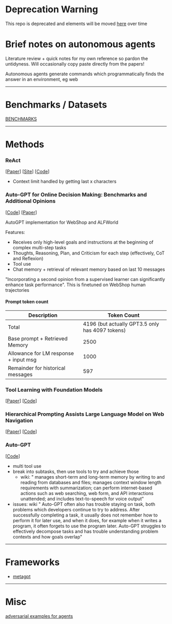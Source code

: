 # Deprecation Warning
This repo is deprecated and elements will be moved [here](https://github.com/nicholaschenai/agi-potential-notes) over time
# Brief notes on autonomous agents
Literature review + quick notes for my own reference so pardon the untidyness. Will occasionally copy paste directly from the papers!

Autonomous agents generate commands which programmatically finds the answer in an environment, eg web

---
# Benchmarks / Datasets

[BENCHMARKS](BENCHMARKS.md)

------

# Methods

### ReAct
[[Paper](https://arxiv.org/abs/2210.03629)]
[[Site](https://react-lm.github.io/)]
[[Code](https://github.com/ysymyth/ReAct)]
- Context limit handled by getting last x characters 

### Auto-GPT for Online Decision Making: Benchmarks and Additional Opinions
[[Code](https://github.com/younghuman/LLMAgent)]
[[Paper](https://arxiv.org/abs/2306.02224)]

AutoGPT implementation for WebShop and ALFWorld

Features:
- Receives only high-level goals and instructions at the beginning of complex multi-step tasks
- Thoughts, Reasoning, Plan, and Criticism for each step (effectively, CoT and Reflexion)
- Tool use
- Chat memory + retrieval of relevant memory based on last 10 messages

"Incorporating a second opinion from a supervised learner can significantly enhance task performance". This is finetuned on WebShop human trajectories

#### Prompt token count

| Description | Token Count |
| ------------- | ------------- |
| Total   | 4196 (but actually GPT3.5 only has 4097 tokens)  |
| Base prompt + Retrieved Memory  | 2500  |
| Allowance for LM response + input msg  | 1000  |
| Remainder for historical messages | 597  |

### Tool Learning with Foundation Models
[[Paper](https://arxiv.org/abs/2304.08354)]
[[Code](https://github.com/OpenBMB/BMTools)]


### Hierarchical Prompting Assists Large Language Model on Web Navigation 
[[Paper](https://arxiv.org/abs/2305.14257)]
[[Code](https://github.com/robert1003/ash-prompting)]


### Auto-GPT
[[Code](https://github.com/Significant-Gravitas/AutoGPT)]

- multi tool use
- break into subtasks, then use tools to try and achieve those
    - wiki: " manages short-term and long-term memory by writing to and reading from databases and files; manages context window length requirements with summarization; can perform internet-based actions such as web searching, web form, and API interactions unattended; and includes text-to-speech for voice output"
- issues: wiki " Auto-GPT often also has trouble staying on task, both problems which developers continue to try to address. After successfully completing a task, it usually does not remember how to perform it for later use, and when it does, for example when it writes a program, it often forgets to use the program later. Auto-GPT struggles to effectively decompose tasks and has trouble understanding problem contexts and how goals overlap"

---
# Frameworks
- [metagpt](frameworks/metagpt.md)

---
# Misc
[adversarial examples for agents](https://arxiv.org/pdf/2402.11208.pdf)